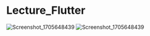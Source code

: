 # Lecture_Flutter

![Screenshot_1705648439](https://github.com/Chochanguk/Lecture_Flutter/assets/119058637/8ce884b5-eb59-424e-80c7-54a865517e3e)
![Screenshot_1705648439](https://github.com/Chochanguk/Lecture_Flutter/assets/119058637/5c3a9aae-f578-401b-b26d-4b4311613487)
